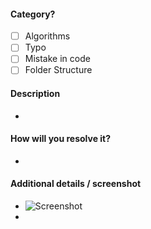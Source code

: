 #### Category?

- [ ] Algorithms
- [ ] Typo
- [ ] Mistake in code
- [ ] Folder Structure

#### Description

-

#### How will you resolve it?

-

#### Additional details / screenshot

- ![Screenshot]()
-
